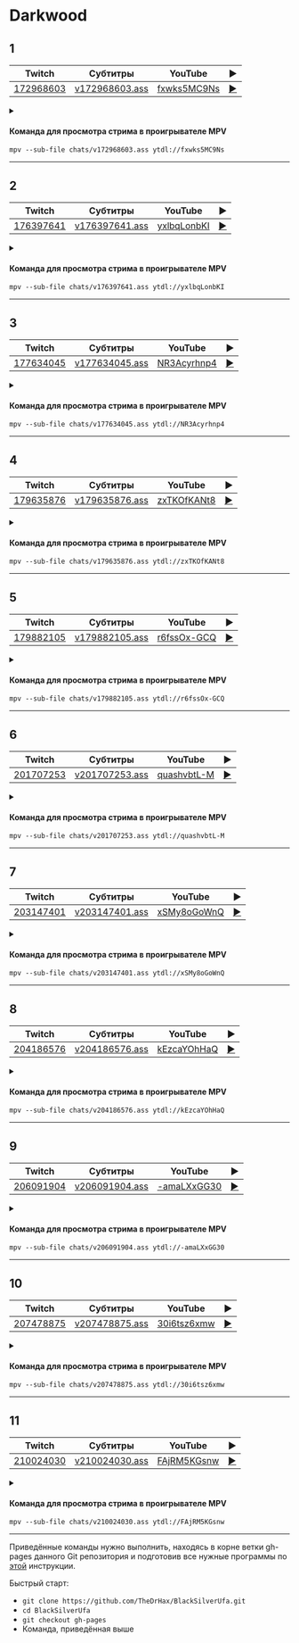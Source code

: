 <!-- video.js -->
<link href="https://cdnjs.cloudflare.com/ajax/libs/video.js/6.3.3/video-js.css" rel="stylesheet">
<script src="https://cdnjs.cloudflare.com/ajax/libs/video.js/6.3.3/video.js"></script>
<!-- videojs-youtube -->
<script src="https://cdnjs.cloudflare.com/ajax/libs/videojs-youtube/2.4.1/Youtube.js"></script>
<!-- libjass -->
<link href="https://cdn.jsdelivr.net/npm/libjass@0.11.0/libjass.css" rel="stylesheet">
<script src="https://cdn.jsdelivr.net/npm/libjass@0.11.0/libjass.js"></script>
<!-- videojs-ass -->
<link href="https://cdn.jsdelivr.net/npm/videojs-ass@0.8.0/src/videojs.ass.css" rel="stylesheet">
<script src="https://cdn.jsdelivr.net/npm/videojs-ass@0.8.0/src/videojs.ass.js"></script>
<!-- videojs-resolution-switcher -->
<script src="https://cdn.jsdelivr.net/npm/videojs-resolution-switcher@0.4.2/lib/videojs-resolution-switcher.min.js"></script>

<script>
function createPlayer(id, youtube, twitch) {
  videojs(id, {
    controls: true,
    nativeControlsForTouch: false,
    width: 640,
    height: 360,
    fluid: true,
    plugins: {
      ass: {
        src: ["../chats/v" + twitch + ".ass"],
        delay: -0.1,
      },
      videoJsResolutionSwitcher: {
        default: 'high',
        dynamicLabel: true
      }
    },
    techOrder: ["youtube"],
    sources: [{
      "type": "video/youtube",
      "src": "https://www.youtube.com/watch?v=" + youtube
    }]
  });
}
</script>

<style>
  .main-content {
    padding: 2rem;
    max-width: 72rem;
  }
</style>

# Darkwood

## 1

| Twitch | Субтитры | YouTube | ▶ |
| ------ | -------- | ------- | - |
| [172968603](https://www.twitch.tv/videos/172968603) | [v172968603.ass](../chats/v172968603.ass) | [fxwks5MC9Ns](https://www.youtube.com/watch?v=fxwks5MC9Ns) | <a href="/src/player.html?v=fxwks5MC9Ns&s=172968603" onclick="return openPlayer172968603()">▶</a> |

<script>
  function openPlayer172968603() {
    createPlayer("player-fxwks5MC9Ns", "fxwks5MC9Ns", "172968603");
    document.getElementById("spoiler-fxwks5MC9Ns").click();
    return false;
  }
</script>

<details>
  <summary id="spoiler-fxwks5MC9Ns"></summary>

  <div class="player-wrapper" style="margin-top: 32px">
    <video
      id="player-fxwks5MC9Ns"
      class="video-js vjs-default-skin vjs-big-play-centered" />
  </div>
</details>

#### Команда для просмотра стрима в проигрывателе MPV

```
mpv --sub-file chats/v172968603.ass ytdl://fxwks5MC9Ns
```

----
## 2

| Twitch | Субтитры | YouTube | ▶ |
| ------ | -------- | ------- | - |
| [176397641](https://www.twitch.tv/videos/176397641) | [v176397641.ass](../chats/v176397641.ass) | [yxlbqLonbKI](https://www.youtube.com/watch?v=yxlbqLonbKI) | <a href="/src/player.html?v=yxlbqLonbKI&s=176397641" onclick="return openPlayer176397641()">▶</a> |

<script>
  function openPlayer176397641() {
    createPlayer("player-yxlbqLonbKI", "yxlbqLonbKI", "176397641");
    document.getElementById("spoiler-yxlbqLonbKI").click();
    return false;
  }
</script>

<details>
  <summary id="spoiler-yxlbqLonbKI"></summary>

  <div class="player-wrapper" style="margin-top: 32px">
    <video
      id="player-yxlbqLonbKI"
      class="video-js vjs-default-skin vjs-big-play-centered" />
  </div>
</details>

#### Команда для просмотра стрима в проигрывателе MPV

```
mpv --sub-file chats/v176397641.ass ytdl://yxlbqLonbKI
```

----
## 3

| Twitch | Субтитры | YouTube | ▶ |
| ------ | -------- | ------- | - |
| [177634045](https://www.twitch.tv/videos/177634045) | [v177634045.ass](../chats/v177634045.ass) | [NR3Acyrhnp4](https://www.youtube.com/watch?v=NR3Acyrhnp4) | <a href="/src/player.html?v=NR3Acyrhnp4&s=177634045" onclick="return openPlayer177634045()">▶</a> |

<script>
  function openPlayer177634045() {
    createPlayer("player-NR3Acyrhnp4", "NR3Acyrhnp4", "177634045");
    document.getElementById("spoiler-NR3Acyrhnp4").click();
    return false;
  }
</script>

<details>
  <summary id="spoiler-NR3Acyrhnp4"></summary>

  <div class="player-wrapper" style="margin-top: 32px">
    <video
      id="player-NR3Acyrhnp4"
      class="video-js vjs-default-skin vjs-big-play-centered" />
  </div>
</details>

#### Команда для просмотра стрима в проигрывателе MPV

```
mpv --sub-file chats/v177634045.ass ytdl://NR3Acyrhnp4
```

----
## 4

| Twitch | Субтитры | YouTube | ▶ |
| ------ | -------- | ------- | - |
| [179635876](https://www.twitch.tv/videos/179635876) | [v179635876.ass](../chats/v179635876.ass) | [zxTKOfKANt8](https://www.youtube.com/watch?v=zxTKOfKANt8) | <a href="/src/player.html?v=zxTKOfKANt8&s=179635876" onclick="return openPlayer179635876()">▶</a> |

<script>
  function openPlayer179635876() {
    createPlayer("player-zxTKOfKANt8", "zxTKOfKANt8", "179635876");
    document.getElementById("spoiler-zxTKOfKANt8").click();
    return false;
  }
</script>

<details>
  <summary id="spoiler-zxTKOfKANt8"></summary>

  <div class="player-wrapper" style="margin-top: 32px">
    <video
      id="player-zxTKOfKANt8"
      class="video-js vjs-default-skin vjs-big-play-centered" />
  </div>
</details>

#### Команда для просмотра стрима в проигрывателе MPV

```
mpv --sub-file chats/v179635876.ass ytdl://zxTKOfKANt8
```

----
## 5

| Twitch | Субтитры | YouTube | ▶ |
| ------ | -------- | ------- | - |
| [179882105](https://www.twitch.tv/videos/179882105) | [v179882105.ass](../chats/v179882105.ass) | [r6fssOx-GCQ](https://www.youtube.com/watch?v=r6fssOx-GCQ) | <a href="/src/player.html?v=r6fssOx-GCQ&s=179882105" onclick="return openPlayer179882105()">▶</a> |

<script>
  function openPlayer179882105() {
    createPlayer("player-r6fssOx-GCQ", "r6fssOx-GCQ", "179882105");
    document.getElementById("spoiler-r6fssOx-GCQ").click();
    return false;
  }
</script>

<details>
  <summary id="spoiler-r6fssOx-GCQ"></summary>

  <div class="player-wrapper" style="margin-top: 32px">
    <video
      id="player-r6fssOx-GCQ"
      class="video-js vjs-default-skin vjs-big-play-centered" />
  </div>
</details>

#### Команда для просмотра стрима в проигрывателе MPV

```
mpv --sub-file chats/v179882105.ass ytdl://r6fssOx-GCQ
```

----
## 6

| Twitch | Субтитры | YouTube | ▶ |
| ------ | -------- | ------- | - |
| [201707253](https://www.twitch.tv/videos/201707253) | [v201707253.ass](../chats/v201707253.ass) | [quashvbtL-M](https://www.youtube.com/watch?v=quashvbtL-M) | <a href="/src/player.html?v=quashvbtL-M&s=201707253" onclick="return openPlayer201707253()">▶</a> |

<script>
  function openPlayer201707253() {
    createPlayer("player-quashvbtL-M", "quashvbtL-M", "201707253");
    document.getElementById("spoiler-quashvbtL-M").click();
    return false;
  }
</script>

<details>
  <summary id="spoiler-quashvbtL-M"></summary>

  <div class="player-wrapper" style="margin-top: 32px">
    <video
      id="player-quashvbtL-M"
      class="video-js vjs-default-skin vjs-big-play-centered" />
  </div>
</details>

#### Команда для просмотра стрима в проигрывателе MPV

```
mpv --sub-file chats/v201707253.ass ytdl://quashvbtL-M
```

----
## 7

| Twitch | Субтитры | YouTube | ▶ |
| ------ | -------- | ------- | - |
| [203147401](https://www.twitch.tv/videos/203147401) | [v203147401.ass](../chats/v203147401.ass) | [xSMy8oGoWnQ](https://www.youtube.com/watch?v=xSMy8oGoWnQ) | <a href="/src/player.html?v=xSMy8oGoWnQ&s=203147401" onclick="return openPlayer203147401()">▶</a> |

<script>
  function openPlayer203147401() {
    createPlayer("player-xSMy8oGoWnQ", "xSMy8oGoWnQ", "203147401");
    document.getElementById("spoiler-xSMy8oGoWnQ").click();
    return false;
  }
</script>

<details>
  <summary id="spoiler-xSMy8oGoWnQ"></summary>

  <div class="player-wrapper" style="margin-top: 32px">
    <video
      id="player-xSMy8oGoWnQ"
      class="video-js vjs-default-skin vjs-big-play-centered" />
  </div>
</details>

#### Команда для просмотра стрима в проигрывателе MPV

```
mpv --sub-file chats/v203147401.ass ytdl://xSMy8oGoWnQ
```

----
## 8

| Twitch | Субтитры | YouTube | ▶ |
| ------ | -------- | ------- | - |
| [204186576](https://www.twitch.tv/videos/204186576) | [v204186576.ass](../chats/v204186576.ass) | [kEzcaYOhHaQ](https://www.youtube.com/watch?v=kEzcaYOhHaQ) | <a href="/src/player.html?v=kEzcaYOhHaQ&s=204186576" onclick="return openPlayer204186576()">▶</a> |

<script>
  function openPlayer204186576() {
    createPlayer("player-kEzcaYOhHaQ", "kEzcaYOhHaQ", "204186576");
    document.getElementById("spoiler-kEzcaYOhHaQ").click();
    return false;
  }
</script>

<details>
  <summary id="spoiler-kEzcaYOhHaQ"></summary>

  <div class="player-wrapper" style="margin-top: 32px">
    <video
      id="player-kEzcaYOhHaQ"
      class="video-js vjs-default-skin vjs-big-play-centered" />
  </div>
</details>

#### Команда для просмотра стрима в проигрывателе MPV

```
mpv --sub-file chats/v204186576.ass ytdl://kEzcaYOhHaQ
```

----
## 9

| Twitch | Субтитры | YouTube | ▶ |
| ------ | -------- | ------- | - |
| [206091904](https://www.twitch.tv/videos/206091904) | [v206091904.ass](../chats/v206091904.ass) | [-amaLXxGG30](https://www.youtube.com/watch?v=-amaLXxGG30) | <a href="/src/player.html?v=-amaLXxGG30&s=206091904" onclick="return openPlayer206091904()">▶</a> |

<script>
  function openPlayer206091904() {
    createPlayer("player--amaLXxGG30", "-amaLXxGG30", "206091904");
    document.getElementById("spoiler--amaLXxGG30").click();
    return false;
  }
</script>

<details>
  <summary id="spoiler--amaLXxGG30"></summary>

  <div class="player-wrapper" style="margin-top: 32px">
    <video
      id="player--amaLXxGG30"
      class="video-js vjs-default-skin vjs-big-play-centered" />
  </div>
</details>

#### Команда для просмотра стрима в проигрывателе MPV

```
mpv --sub-file chats/v206091904.ass ytdl://-amaLXxGG30
```

----
## 10

| Twitch | Субтитры | YouTube | ▶ |
| ------ | -------- | ------- | - |
| [207478875](https://www.twitch.tv/videos/207478875) | [v207478875.ass](../chats/v207478875.ass) | [30i6tsz6xmw](https://www.youtube.com/watch?v=30i6tsz6xmw) | <a href="/src/player.html?v=30i6tsz6xmw&s=207478875" onclick="return openPlayer207478875()">▶</a> |

<script>
  function openPlayer207478875() {
    createPlayer("player-30i6tsz6xmw", "30i6tsz6xmw", "207478875");
    document.getElementById("spoiler-30i6tsz6xmw").click();
    return false;
  }
</script>

<details>
  <summary id="spoiler-30i6tsz6xmw"></summary>

  <div class="player-wrapper" style="margin-top: 32px">
    <video
      id="player-30i6tsz6xmw"
      class="video-js vjs-default-skin vjs-big-play-centered" />
  </div>
</details>

#### Команда для просмотра стрима в проигрывателе MPV

```
mpv --sub-file chats/v207478875.ass ytdl://30i6tsz6xmw
```

----
## 11

| Twitch | Субтитры | YouTube | ▶ |
| ------ | -------- | ------- | - |
| [210024030](https://www.twitch.tv/videos/210024030) | [v210024030.ass](../chats/v210024030.ass) | [FAjRM5KGsnw](https://www.youtube.com/watch?v=FAjRM5KGsnw) | <a href="/src/player.html?v=FAjRM5KGsnw&s=210024030" onclick="return openPlayer210024030()">▶</a> |

<script>
  function openPlayer210024030() {
    createPlayer("player-FAjRM5KGsnw", "FAjRM5KGsnw", "210024030");
    document.getElementById("spoiler-FAjRM5KGsnw").click();
    return false;
  }
</script>

<details>
  <summary id="spoiler-FAjRM5KGsnw"></summary>

  <div class="player-wrapper" style="margin-top: 32px">
    <video
      id="player-FAjRM5KGsnw"
      class="video-js vjs-default-skin vjs-big-play-centered" />
  </div>
</details>

#### Команда для просмотра стрима в проигрывателе MPV

```
mpv --sub-file chats/v210024030.ass ytdl://FAjRM5KGsnw
```

----

Приведённые команды нужно выполнить, находясь в корне ветки gh-pages данного Git репозитория и подготовив все нужные программы по [этой](../tutorials/watch-online.md) инструкции.

Быстрый старт:
* `git clone https://github.com/TheDrHax/BlackSilverUfa.git`
* `cd BlackSilverUfa`
* `git checkout gh-pages`
* Команда, приведённая выше

